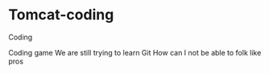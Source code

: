 # Tomcat-coding
Coding

Coding game
We are still trying to learn Git
How can I not be able to folk like pros
